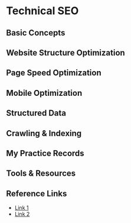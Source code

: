 # Technical SEO

## Basic Concepts
<!-- What is technical SEO and why it matters -->

## Website Structure Optimization
<!-- URL structure, internal linking, site architecture -->

## Page Speed Optimization
<!-- Core Web Vitals, performance metrics -->

## Mobile Optimization
<!-- Responsive design, mobile-first indexing -->

## Structured Data
<!-- Schema markup, rich snippets -->

## Crawling & Indexing
<!-- Robots.txt, XML sitemaps, crawl budget -->

## My Practice Records
<!-- Implementation attempts and results -->

## Tools & Resources
<!-- Technical SEO tools and guides -->

## Reference Links
- [Link 1](url)
- [Link 2](url)